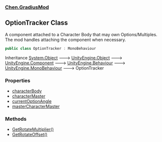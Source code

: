 
### [Chen.GradiusMod](./neHTXX+yFsk1RpXqjkv9zg 'Chen.GradiusMod')

## OptionTracker Class
A component attached to a Character Body that may own Options/Multiples.  
The mod handles attaching the component when necessary.  
```csharp
public class OptionTracker : MonoBehaviour
```
Inheritance [System.Object](https://docs.microsoft.com/en-us/dotnet/api/System.Object 'System.Object') &#129106; [UnityEngine.Object](https://docs.microsoft.com/en-us/dotnet/api/UnityEngine.Object 'UnityEngine.Object') &#129106; [UnityEngine.Component](https://docs.microsoft.com/en-us/dotnet/api/UnityEngine.Component 'UnityEngine.Component') &#129106; [UnityEngine.Behaviour](https://docs.microsoft.com/en-us/dotnet/api/UnityEngine.Behaviour 'UnityEngine.Behaviour') &#129106; [UnityEngine.MonoBehaviour](https://docs.microsoft.com/en-us/dotnet/api/UnityEngine.MonoBehaviour 'UnityEngine.MonoBehaviour') &#129106; OptionTracker  

### Properties
- [characterBody](./v72GE91ruDROjRLpmyluKg 'Chen.GradiusMod.OptionTracker.characterBody')
- [characterMaster](./QlENHdG1b9g1MmlpLaP78Q 'Chen.GradiusMod.OptionTracker.characterMaster')
- [currentOptionAngle](./hjHoVxjpKMDSe1eLHdNAwg 'Chen.GradiusMod.OptionTracker.currentOptionAngle')
- [masterCharacterMaster](./7rFicEjWS4tdgDTjKJQXeg 'Chen.GradiusMod.OptionTracker.masterCharacterMaster')

### Methods
- [GetRotateMultiplier()](./z45LJHxZn66wvrZrgUpJMA 'Chen.GradiusMod.OptionTracker.GetRotateMultiplier()')
- [GetRotateOffset()](./yuAwihUo7lSqy2lz3VCYeg 'Chen.GradiusMod.OptionTracker.GetRotateOffset()')
